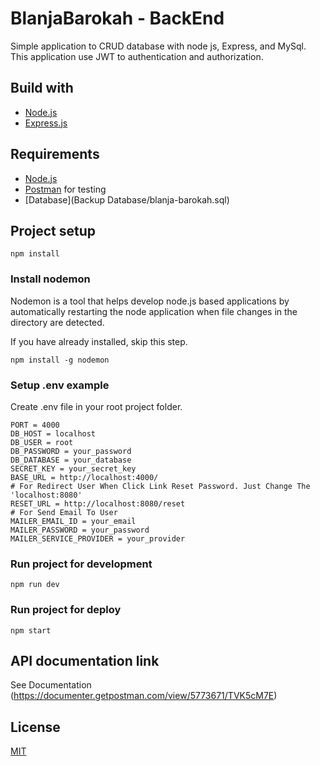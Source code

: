 # BlanjaBarokah - BackEnd

Simple application to CRUD database with node js, Express, and MySql.
This application use JWT to authentication and authorization.

## Build with
* [Node.js](https://nodejs.org/en/)
* [Express.js](https://expressjs.com/)

## Requirements
* [Node.js](https://nodejs.org/en/)
* [Postman](https://www.getpostman.com/) for testing
* [Database](Backup Database/blanja-barokah.sql)

## Project setup

```
npm install
```

### Install nodemon

Nodemon is a tool that helps develop node.js based applications by automatically restarting the node application when file changes in the directory are detected.

If you have already installed, skip this step.

```
npm install -g nodemon
```

### Setup .env example

Create .env file in your root project folder.

```
PORT = 4000
DB_HOST = localhost
DB_USER = root
DB_PASSWORD = your_password
DB_DATABASE = your_database
SECRET_KEY = your_secret_key
BASE_URL = http://localhost:4000/
# For Redirect User When Click Link Reset Password. Just Change The 'localhost:8080'
RESET_URL = http://localhost:8080/reset
# For Send Email To User
MAILER_EMAIL_ID = your_email
MAILER_PASSWORD = your_password
MAILER_SERVICE_PROVIDER = your_provider
```

### Run project for development
```
npm run dev
```

### Run project for deploy
```
npm start
```

## API documentation link

See Documentation (https://documenter.getpostman.com/view/5773671/TVK5cM7E)

## License
[MIT](https://choosealicense.com/licenses/mit/)
